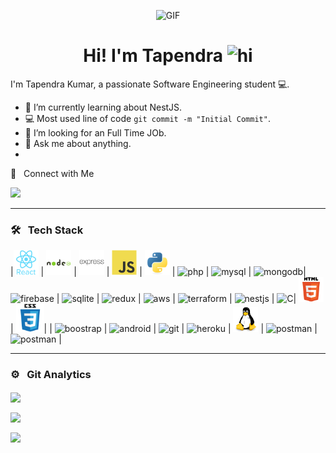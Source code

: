 <p align="center">
<img alt="GIF" src="http://oxbowgolf.ca/wp-content/uploads/2021/06/b9e4960c1476c78043d499d975f86cdb.gif" height="280" />
 <p/>
<h1 align="center"> Hi! I'm Tapendra <img src="https://user-images.githubusercontent.com/1303154/88677602-1635ba80-d120-11ea-84d8-d263ba5fc3c0.gif" width="28px" alt="hi"></h1>

I'm Tapendra Kumar, a passionate Software Engineering student 💻.

<!-- TODO: Add last video link -->

- :seedling: I’m currently learning about NestJS.
- :computer: Most used line of code `git commit -m "Initial Commit"`.
- 🤔 I’m looking for an Full Time JOb.
- :speech_balloon: Ask me about anything.
-

🤝 &nbsp; Connect with Me

[<img src="https://img.shields.io/badge/linkedin-%230077B5.svg?&style=for-the-badge&logo=linkedin&logoColor=white" />](https://www.linkedin.com/in/tapendrakmr786//)


<hr>

### 🛠 &nbsp; Tech Stack

|<img src="https://raw.githubusercontent.com/devicons/devicon/master/icons/react/react-original-wordmark.svg" width=40> | <img src="https://raw.githubusercontent.com/devicons/devicon/master/icons/nodejs/nodejs-original-wordmark.svg" width="40"> | <img src="https://raw.githubusercontent.com/devicons/devicon/master/icons/express/express-original-wordmark.svg" width="40">  | <img src="https://raw.githubusercontent.com/devicons/devicon/master/icons/javascript/javascript-original.svg" width="40"> | <img src="https://raw.githubusercontent.com/devicons/devicon/master/icons/python/python-original.svg" alt="python" width="40"> | <img src="https://www.vectorlogo.zone/logos/php/php-ar21.svg" alt="php" width="40"> | <img src="https://www.vectorlogo.zone/logos/mysql/mysql-ar21.svg" alt="mysql" width="40"> | <img src="https://www.vectorlogo.zone/logos/mongodb/mongodb-icon.svg" alt="mongodb" width="40">|  <img src="https://www.vectorlogo.zone/logos/firebase/firebase-icon.svg" alt="firebase" width="40"> | <img src="https://www.vectorlogo.zone/logos/sqlite/sqlite-icon.svg" alt="sqlite" width="40"> | <img src="https://upload.wikimedia.org/wikipedia/commons/4/49/Redux.png" alt="redux" width="40"> | <img src="https://fivonc.tech/wp-content/uploads/2021/08/aws-logo.png" alt="aws" width="40"> | <img src="https://www.scalefactory.com/blog/2020/06/25/what-we-are-looking-forward-to-in-terraform-0.13/Terraform.png" alt="terraform" width="40"> |  <img src="https://res.cloudinary.com/practicaldev/image/fetch/s--m_Ng9MLF--/c_imagga_scale,f_auto,fl_progressive,h_420,q_auto,w_1000/https://dev-to-uploads.s3.amazonaws.com/i/fppjegg7q1kb2pdzmlvf.png" alt="nestjs" width="40"> |  <img src="https://upload.wikimedia.org/wikipedia/commons/thumb/1/18/C_Programming_Language.svg/1200px-C_Programming_Language.svg.png" alt="C" width="40">| <img src="https://raw.githubusercontent.com/devicons/devicon/master/icons/html5/html5-original-wordmark.svg" alt="html5" width="40"> | <img src="https://raw.githubusercontent.com/devicons/devicon/master/icons/css3/css3-original-wordmark.svg" alt="css3" width="45" />| | <img src="https://www.vectorlogo.zone/logos/getbootstrap/getbootstrap-icon.svg" alt="boostrap" width="40"> | <img src="https://www.vectorlogo.zone/logos/android/android-icon.svg" alt="android" width="40"> | <img src="https://www.vectorlogo.zone/logos/git-scm/git-scm-icon.svg" alt="git" width="40"> | <img src="https://www.vectorlogo.zone/logos/heroku/heroku-icon.svg" alt="heroku" width="40"> | <img src="https://raw.githubusercontent.com/devicons/devicon/master/icons/linux/linux-original.svg" alt="linux" width="40"> | <img src="https://www.vectorlogo.zone/logos/getpostman/getpostman-icon.svg" alt="postman" width="40"> | <img src="https://www.vectorlogo.zone/logos/visualstudio_code/visualstudio_code-icon.svg" alt="postman" width="40"> |

<hr>

### ⚙️ &nbsp; Git Analytics
 
<img align="center" src="https://github-readme-stats.vercel.app/api?username=Tapendrakmr&count_private=true" width="410" /></p>
<p><img align="center" src="https://github-readme-stats.vercel.app/api/top-langs/?username=Tapendrakmr&theme=dark&layout=compact" width="410" /></p>
<img align="center" src="https://github-readme-streak-stats.herokuapp.com/?user=Tapendrakmr&theme=algolia" width="410" /></p>



